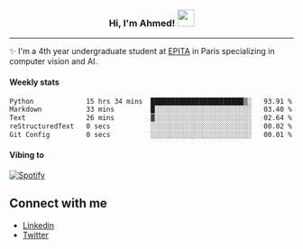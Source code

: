 <!-- Heading -->
<h3 align="center"> Hi, I'm Ahmed! <img src = "https://raw.githubusercontent.com/MartinHeinz/MartinHeinz/master/wave.gif" width = 30px></h3>

<!-- About section -->
---
✨ I'm a 4th year undergraduate student at <a href="https://www.epita.fr/en/">EPITA</a> in Paris specializing in computer vision and AI.

<h4 align ="left"> Weekly stats </h4>

<!--START_SECTION:waka-->

```txt
Python             15 hrs 34 mins  ███████████████████████▒░   93.91 %
Markdown           33 mins         █░░░░░░░░░░░░░░░░░░░░░░░░   03.40 %
Text               26 mins         ▓░░░░░░░░░░░░░░░░░░░░░░░░   02.64 %
reStructuredText   0 secs          ░░░░░░░░░░░░░░░░░░░░░░░░░   00.02 %
Git Config         0 secs          ░░░░░░░░░░░░░░░░░░░░░░░░░   00.01 %
```

<!--END_SECTION:waka-->

<h4 align ="left">Vibing to</h4>

[![Spotify](https://novatorem-ten-lyart.vercel.app/api/spotify)](https://open.spotify.com/user/31knevkvll66tzc3gqtoi6ngjbre)

<!-- Connect section -->

## Connect with me
  * <a href="https://www.linkedin.com/in/ahmed-hassayoune">Linkedin</a>
  * <a href="https://twitter.com/Ahmedhassaaa">Twitter</a>

<!-- Connect section: END -->
